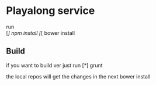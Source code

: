 # Playalong service

run  
[*] npm install
[*[ bower install

## Build
if you want to build ver just run
[*[ grunt

the local repos will get the changes in the next bower install